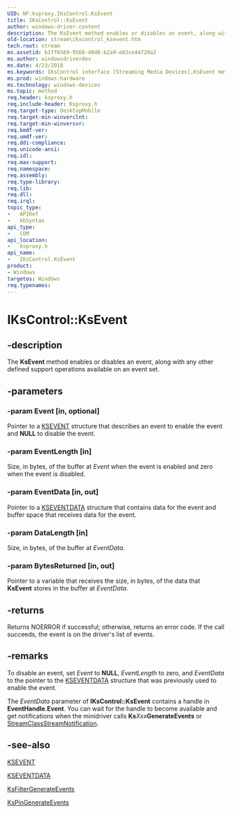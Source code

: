 ```yaml
---
UID: NF:ksproxy.IKsControl.KsEvent
title: IKsControl::KsEvent
author: windows-driver-content
description: The KsEvent method enables or disables an event, along with any other defined support operations available on an event set.
old-location: stream\ikscontrol_ksevent.htm
tech.root: stream
ms.assetid: b1ff6569-9568-40d8-b2a9-e63ce44720a2
ms.author: windowsdriverdev
ms.date: 4/23/2018
ms.keywords: IKsControl interface [Streaming Media Devices],KsEvent method, IKsControl.KsEvent, IKsControl::KsEvent, KsEvent, KsEvent method [Streaming Media Devices], KsEvent method [Streaming Media Devices],IKsControl interface, ksproxy/IKsControl::KsEvent, ksproxy_d7ef7fda-b615-4aa9-8528-aa66de81da5b.xml, stream.ikscontrol_ksevent
ms.prod: windows-hardware
ms.technology: windows-devices
ms.topic: method
req.header: ksproxy.h
req.include-header: Ksproxy.h
req.target-type: DesktopMobile
req.target-min-winverclnt: 
req.target-min-winversvr: 
req.kmdf-ver: 
req.umdf-ver: 
req.ddi-compliance: 
req.unicode-ansi: 
req.idl: 
req.max-support: 
req.namespace: 
req.assembly: 
req.type-library: 
req.lib: 
req.dll: 
req.irql: 
topic_type:
-	APIRef
-	kbSyntax
api_type:
-	COM
api_location:
-	ksproxy.h
api_name:
-	IKsControl.KsEvent
product:
- Windows
targetos: Windows
req.typenames: 
---
```


# IKsControl::KsEvent


## -description


The <b>KsEvent</b> method enables or disables an event, along with any other defined support operations available on an event set. 


## -parameters




### -param Event [in, optional]

Pointer to a <a href="https://msdn.microsoft.com/library/windows/hardware/ff561744">KSEVENT</a> structure that describes an event to enable the event and <b>NULL</b> to disable the event.


### -param EventLength [in]

Size, in bytes, of the buffer at <i>Event</i> when the event is enabled and zero when the event is disabled. 


### -param EventData [in, out]

Pointer to a <a href="https://msdn.microsoft.com/library/windows/hardware/ff561750">KSEVENTDATA</a> structure that contains data for the event and buffer space that receives data for the event. 


### -param DataLength [in]

Size, in bytes, of the buffer at <i>EventData</i>. 


### -param BytesReturned [in, out]

Pointer to a variable that receives the size, in bytes, of the data that <b>KsEvent</b> stores in the buffer at <i>EventData</i>. 


## -returns



Returns NOERROR if successful; otherwise, returns an error code. If the call succeeds, the event is on the driver's list of events.




## -remarks



To disable an event, set <i>Event</i> to <b>NULL</b>, <i>EventLength</i> to zero, and <i>EventData</i> to the pointer to the <a href="https://msdn.microsoft.com/library/windows/hardware/ff561750">KSEVENTDATA</a> structure that was previously used to enable the event.

The <i>EventData</i> parameter of <b>IKsControl::KsEvent</b> contains a handle in <b>EventHandle.Event</b>. You can wait for the handle to become available and get notifications when the minidriver calls <b>Ks</b><i>Xxx</i><b>GenerateEvents</b> or <a href="https://msdn.microsoft.com/library/windows/hardware/ff568266">StreamClassStreamNotification</a>.




## -see-also




<a href="https://msdn.microsoft.com/library/windows/hardware/ff561744">KSEVENT</a>



<a href="https://msdn.microsoft.com/library/windows/hardware/ff561750">KSEVENTDATA</a>



<a href="https://msdn.microsoft.com/library/windows/hardware/ff562541">KsFilterGenerateEvents</a>



<a href="https://msdn.microsoft.com/library/windows/hardware/ff563500">KsPinGenerateEvents</a>
 

 

